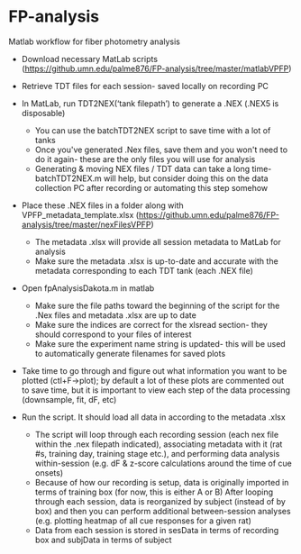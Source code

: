 # FP-analysis
 Matlab workflow for fiber photometry analysis

* Download necessary MatLab scripts (https://github.umn.edu/palme876/FP-analysis/tree/master/matlabVPFP)

* Retrieve TDT files for each session- saved locally on recording PC 

* In MatLab, run TDT2NEX(‘tank filepath’) to generate a .NEX (.NEX5 is disposable)
     * You can use the batchTDT2NEX script to save time with a lot of tanks
     * Once you've generated .Nex files, save them and you won't need to do it again- these are the only files you will use for analysis
     * Generating & moving NEX files / TDT data can take a long time- batchTDT2NEX.m will help, but consider doing this on the data collection PC after recording or automating this step somehow
     
* Place these .NEX files in a folder along with VPFP_metadata_template.xlsx (https://github.umn.edu/palme876/FP-analysis/tree/master/nexFilesVPFP)
     * The metadata .xlsx will provide all session metadata to MatLab for analysis
     * Make sure the metadata .xlsx is up-to-date and accurate with the metadata corresponding to each TDT tank (each .NEX file) 

* Open fpAnalysisDakota.m in matlab
     * Make sure the file paths toward the beginning of the script for the .Nex files and metadata .xlsx are up to date 
     * Make sure the indices are correct for the xlsread section- they should correspond to your files of interest
     * Make sure the experiment name string is updated- this will be used to automatically generate filenames for saved plots

* Take time to go through and figure out what information you want to be plotted (ctl+F->plot); by default a lot of these plots are commented out to save time, but it is important to view each step of the data processing (downsample, fit, dF, etc)

* Run the script. It should load all data in according to the metadata .xlsx
     * The script will loop through each recording session (each nex file within the .nex filepath indicated), associating metadata with it (rat #s, training day, training stage etc.), and performing data analysis within-session (e.g. dF & z-score calculations around the time of cue onsets)
     * Because of how our recording is setup, data is originally imported in terms of training box (for now, this is either A or B)
After looping through each session, data is reorganized by subject (instead of by box) and then you can perform additional between-session analyses (e.g. plotting heatmap of all cue responses for a given rat)
     * Data from each session is stored in sesData in terms of recording box and subjData in terms of subject

